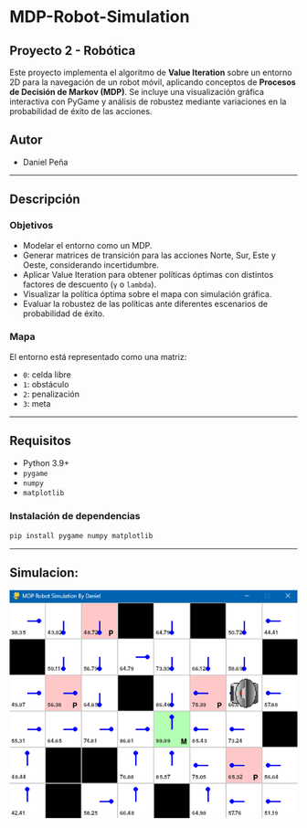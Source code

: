 # MDP-Robot-Simulation
## Proyecto 2 - Robótica

Este proyecto implementa el algoritmo de **Value Iteration** sobre un entorno 2D para la navegación de un robot móvil, aplicando conceptos de **Procesos de Decisión de Markov (MDP)**. Se incluye una visualización gráfica interactiva con PyGame y análisis de robustez mediante variaciones en la probabilidad de éxito de las acciones.

## Autor

- Daniel Peña

---

## Descripción

### Objetivos

- Modelar el entorno como un MDP.
- Generar matrices de transición para las acciones Norte, Sur, Este y Oeste, considerando incertidumbre.
- Aplicar Value Iteration para obtener políticas óptimas con distintos factores de descuento (`γ` o `lambda`).
- Visualizar la política óptima sobre el mapa con simulación gráfica.
- Evaluar la robustez de las políticas ante diferentes escenarios de probabilidad de éxito.

### Mapa

El entorno está representado como una matriz:

- `0`: celda libre  
- `1`: obstáculo  
- `2`: penalización  
- `3`: meta

---

## Requisitos

- Python 3.9+
- `pygame`
- `numpy`
- `matplotlib`

### Instalación de dependencias

```bash
pip install pygame numpy matplotlib
```
---

## Simulacion:

![Simulación del robot](Simulation.png)
